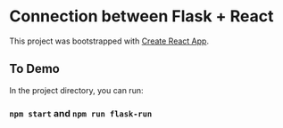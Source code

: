 # Connection between Flask + React 

This project was bootstrapped with [Create React App](https://github.com/facebook/create-react-app).

## To Demo

In the project directory, you can run:

### `npm start` and `npm run flask-run`
